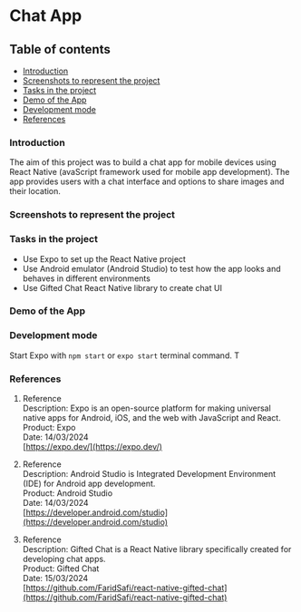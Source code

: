 # Chat App

## Table of contents

- [Introduction](#introduction)
- [Screenshots to represent the project](#screenshots-to-represent-the-project)
- [Tasks in the project](#tasks-in-the-project)
- [Demo of the App](#demo-of-the-app)
- [Development mode](#development-mode)
- [References](#references)

### Introduction

The aim of this project was to build a chat app for mobile devices using React Native (avaScript framework used for mobile app development). The app provides users with a chat interface and options to share images and their
location.

### Screenshots to represent the project

### Tasks in the project

- Use Expo to set up the React Native project
- Use Android emulator (Android Studio) to test how the app looks and behaves in different environments
- Use Gifted Chat React Native library to create chat UI

### Demo of the App

### Development mode

Start Expo with `npm start` or `expo start` terminal command. T

### References

1.  Reference  
    Description: Expo is an open-source platform for making universal native apps for Android, iOS, and the web with JavaScript and React.  
    Product: Expo  
    Date: 14/03/2024  
    [https://expo.dev/](https://expo.dev/)

2.  Reference  
    Description: Android Studio is Integrated Development Environment (IDE) for Android app development.  
    Product: Android Studio  
    Date: 14/03/2024  
    [https://developer.android.com/studio](https://developer.android.com/studio)

3.  Reference  
    Description: Gifted Chat is a React Native library specifically created for developing chat apps.  
    Product: Gifted Chat  
    Date: 15/03/2024  
    [https://github.com/FaridSafi/react-native-gifted-chat](https://github.com/FaridSafi/react-native-gifted-chat)

